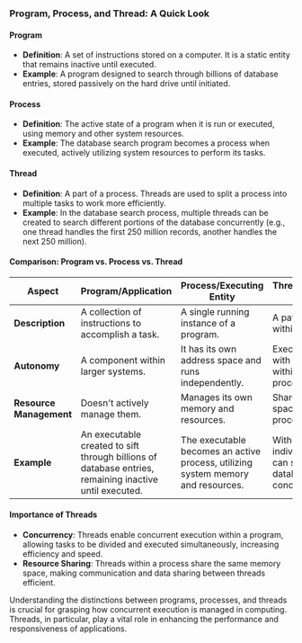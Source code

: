 ### Program, Process, and Thread: A Quick Look

#### Program
- **Definition**: A set of instructions stored on a computer. It is a static entity that remains inactive until executed.
- **Example**: A program designed to search through billions of database entries, stored passively on the hard drive until initiated.

#### Process
- **Definition**: The active state of a program when it is run or executed, using memory and other system resources.
- **Example**: The database search program becomes a process when executed, actively utilizing system resources to perform its tasks.

#### Thread
- **Definition**: A part of a process. Threads are used to split a process into multiple tasks to work more efficiently.
- **Example**: In the database search process, multiple threads can be created to search different portions of the database concurrently (e.g., one thread handles the first 250 million records, another handles the next 250 million).

#### Comparison: Program vs. Process vs. Thread

| Aspect                     | Program/Application                                            | Process/Executing Entity                                         | Thread/Concurrent Entity                              |
|----------------------------|----------------------------------------------------------------|------------------------------------------------------------------|------------------------------------------------------|
| **Description**            | A collection of instructions to accomplish a task.            | A single running instance of a program.                          | A path of execution within a process.                |
| **Autonomy**               | A component within larger systems.                            | It has its own address space and runs independently.             | Executes in parallel with other threads within the same process. |
| **Resource Management**    | Doesn't actively manage them.                                 | Manages its own memory and resources.                            | Shares the memory space of its parent process.       |
| **Example**                | An executable created to sift through billions of database entries, remaining inactive until executed. | The executable becomes an active process, utilizing system memory and resources. | Within the process, individual threads can search specific database segments concurrently. |

#### Importance of Threads
- **Concurrency**: Threads enable concurrent execution within a program, allowing tasks to be divided and executed simultaneously, increasing efficiency and speed.
- **Resource Sharing**: Threads within a process share the same memory space, making communication and data sharing between threads efficient.

Understanding the distinctions between programs, processes, and threads is crucial for grasping how concurrent execution is managed in computing. Threads, in particular, play a vital role in enhancing the performance and responsiveness of applications.